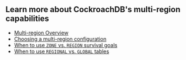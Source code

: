 ## Learn more about CockroachDB's multi-region capabilities

- [Multi-region Overview](https://www.cockroachlabs.com/docs/v21.1/multiregion-overview.html)
- [Choosing a multi-region configuration](https://www.cockroachlabs.com/docs/v21.1/choosing-a-multi-region-configuration.html)
- [When to use `ZONE` vs. `REGION` survival goals](https://www.cockroachlabs.com/docs/v21.1/when-to-use-zone-vs-region-survival-goals.html)
- [When to use `REGIONAL` vs. `GLOBAL` tables](https://www.cockroachlabs.com/docs/v21.1/when-to-use-regional-vs-global-tables.html)
